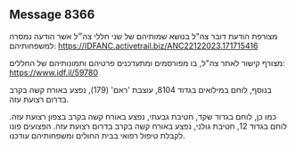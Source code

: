 ## Message 8366

מצורפת הודעת דובר צה"ל בנושא שמותיהם של שני חללי צה״ל אשר הודעה נמסרה למשפחותיהם: https://IDFANC.activetrail.biz/ANC22122023.171715416

מצורף קישור לאתר צה"ל, בו מפורסמים ומתעדכנים פרטיהם ותמונותיהם של החללים:
https://www.idf.il/59780

בנוסף, לוחם במילואים בגדוד 8104, עוצבת 'ראם' (179), נפצע באורח קשה בקרב בדרום רצועת עזה.

כמו כן, לוחם בגדוד שקד, חטיבת גבעתי, נפצע באורח קשה בקרב בצפון רצועת עזה. לוחם בגדוד 12, חטיבת גולני, נפצע באורח קשה בקרב בדרום רצועת עזה.
הפצועים פונו לקבלת טיפול רפואי בבית החולים ומשפחותיהם עודכנו.

